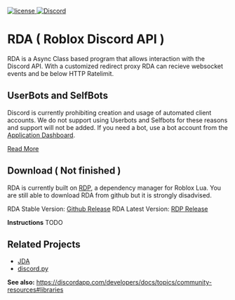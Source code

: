 [discord-invite]: https://discord.gg/StcCeKt
[license]: https://img.shields.io/badge/License-Apache%202.0-lightgrey.svg
[ ![license][] ](https://github.com/DV8FromTheWorld/JDA/tree/master/LICENSE)
[ ![Discord](https://discordapp.com/api/guilds/526532172501221396/widget.png) ][discord-invite]

# RDA ( Roblox Discord API )

RDA is a Async Class based program that allows interaction with the Discord API. With a customized redirect proxy RDA can recieve websocket events and be below HTTP Ratelimit.

## UserBots and SelfBots

Discord is currently prohibiting creation and usage of automated client accounts.
We do not support using Userbots and Selfbots for these reasons and support will not be added.
If you need a bot, use a bot account from the [Application Dashboard](https://discordapp.com/developers/applications).

[Read More](https://support.discordapp.com/hc/en-us/articles/115002192352-Automated-user-accounts-self-bots-)

## Download ( Not finished )

RDA is currently built on [RDP](https://github.com/froghopperjacob/RDP), a dependency manager for Roblox Lua. You are still able to download RDA from github but it is strongly disadvised.

RDA Stable Version: [Github Release](https://github.com/froghopperjacob/RDA/releases) RDA Latest Version: [RDP Release](TODO)

**Instructions**
TODO

## Related Projects

- [JDA](https://github.com/DV8FromTheWorld/JDA)
- [discord.py](https://github.com/Rapptz/discord.py)

**See also:** https://discordapp.com/developers/docs/topics/community-resources#libraries

